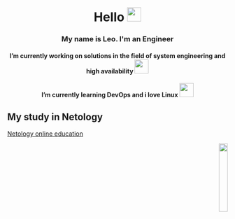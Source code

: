 <h1 align="center">Hello</a> 
<img src="https://github.com/blackcater/blackcater/raw/main/images/Hi.gif" height="32"/></h1>
<h3 align="center">My name is Leo. I'm an Engineer</h3>
<h4 align="center">I’m currently working on solutions in the field of system engineering and high availability</a>
<img src="https://media.giphy.com/media/v1.Y2lkPTc5MGI3NjExMjFlZDQwYjI5YTczOTJkOWZmM2M4YWJiNjY1NDA1Y2YxZTBmM2UzZiZjdD1z/6DMQZJN1cdvOltZPch/giphy.gif" height="32"/></h4>
<h4 align="center">I’m currently learning DevOps and i love Linux <img src="https://media.giphy.com/media/3Ii2SW00oLZ8k/giphy.gif" height="32"/></a>
<h2>My study in Netology</h2>
<p><a href="https://github.com/themave-tech/Netology-sys/tree/main/">Netology online education</a></p>
<p align="right" width="100%">
    <img width="20%" src="https://media.giphy.com/media/lRLzrbhmh5pFf4jOga/giphy.gif"> 
</p>

